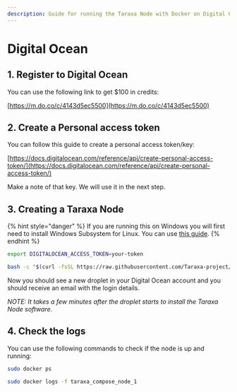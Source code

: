 ```yaml
---
description: Guide for running the Taraxa Node with Docker on Digital Ocean
---
```


# Digital Ocean

## 1. Register to Digital Ocean

You can use the following link to get $100 in credits:

[https://m.do.co/c/4143d5ec5500](https://m.do.co/c/4143d5ec5500)


## 2. Create a Personal access token

You can follow this guide to create a personal access token/key:

[https://docs.digitalocean.com/reference/api/create-personal-access-token/](https://docs.digitalocean.com/reference/api/create-personal-access-token/)

Make a note of that key. We will use it in the next step.

## 3. Creating a Taraxa Node

{% hint style="danger" %}
If you are running this on Windows you will first need to install Windows Subsystem for Linux. You can use [this guide](https://docs.microsoft.com/en-us/windows/wsl/install-win10).
{% endhint %}

```bash
export DIGITALOCEAN_ACCESS_TOKEN=your-token

bash -c "$(curl -fsSL https://raw.githubusercontent.com/Taraxa-project/taraxa-ops/master/scripts/one-click-DO.sh)"
```

Now you should see a new droplet in your Digital Ocean account and you should receive an email with the login details.

_NOTE: It takes a few minutes after the droplet starts to install the Taraxa Node software._

## 4. Check the logs

You can use the following commands to check if the node is up and running:

```bash
sudo docker ps

sudo docker logs -f taraxa_compose_node_1
```